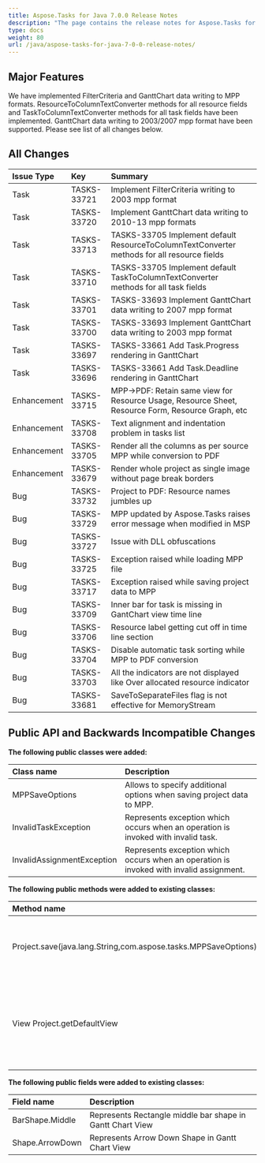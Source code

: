 ```yaml
---
title: Aspose.Tasks for Java 7.0.0 Release Notes
description: "The page contains the release notes for Aspose.Tasks for Java 7.0.0."
type: docs
weight: 80
url: /java/aspose-tasks-for-java-7-0-0-release-notes/
---
```


## **Major Features**
We have implemented FilterCriteria and GanttChart data writing to MPP formats. ResourceToColumnTextConverter methods for all resource fields and TaskToColumnTextConverter methods for all task fields have been implemented. GanttChart data writing to 2003/2007 mpp format have been supported. Please see list of all changes below.

## **All Changes**
|**Issue Type** |**Key** |**Summary** |
| :- | :- | :- |
|Task |TASKS-33721 |Implement FilterCriteria writing to 2003 mpp format |
|Task |TASKS-33720 |Implement GanttChart data writing to 2010-13 mpp formats |
|Task |TASKS-33713 |TASKS-33705 Implement default ResourceToColumnTextConverter methods for all resource fields |
|Task |TASKS-33710 |TASKS-33705 Implement default TaskToColumnTextConverter methods for all task fields |
|Task |TASKS-33701 |TASKS-33693 Implement GanttChart data writing to 2007 mpp format |
|Task |TASKS-33700 |TASKS-33693 Implement GanttChart data writing to 2003 mpp format |
|Task |TASKS-33697 |TASKS-33661 Add Task.Progress rendering in GanttChart |
|Task |TASKS-33696 |TASKS-33661 Add Task.Deadline rendering in GanttChart |
|Enhancement |TASKS-33715 |MPP->PDF: Retain same view for Resource Usage, Resource Sheet, Resource Form, Resource Graph, etc |
|Enhancement |TASKS-33708 |Text alignment and indentation problem in tasks list |
|Enhancement |TASKS-33705 |Render all the columns as per source MPP while conversion to PDF |
|Enhancement |TASKS-33679 |Render whole project as single image without page break borders |
|Bug |TASKS-33732 |Project to PDF: Resource names jumbles up |
|Bug |TASKS-33729 |MPP updated by Aspose.Tasks raises error message when modified in MSP |
|Bug |TASKS-33727 |Issue with DLL obfuscations |
|Bug |TASKS-33725 |Exception raised while loading MPP file |
|Bug |TASKS-33717 |Exception raised while saving project data to MPP |
|Bug |TASKS-33709 |Inner bar for task is missing in GantChart view time line |
|Bug |TASKS-33706 |Resource label getting cut off in time line section |
|Bug |TASKS-33704 |Disable automatic task sorting while MPP to PDF conversion |
|Bug |TASKS-33703 |All the indicators are not displayed like Over allocated resource indicator |
|Bug |TASKS-33681 |SaveToSeparateFiles flag is not effective for MemoryStream |

## **Public API and Backwards Incompatible Changes**

**The following public classes were added:**

|Class name |Description |
| :- | :- |
|MPPSaveOptions |Allows to specify additional options when saving project data to MPP. |
|InvalidTaskException |Represents exception which occurs when an operation is invoked with invalid task. |
|InvalidAssignmentException |Represents exception which occurs when an operation is invoked with invalid assignment. |

**The following public methods were added to existing classes:**

|Method name |Description |
| :- | :- |
|Project.save(java.lang.String,com.aspose.tasks.MPPSaveOptions) |Saves project to mpp with specified save options |
|View Project.getDefaultView |Gets default view of the project (this data is available for mpp format only) |

**The following public fields were added to existing classes:**

|Field name |Description |
| :- | :- |
|BarShape.Middle |Represents Rectangle middle bar shape in Gantt Chart View |
|Shape.ArrowDown |Represents Arrow Down Shape in Gantt Chart View |

